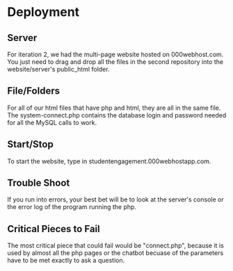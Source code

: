 # Deployment

## Server
For iteration 2, we had the multi-page website hosted on 000webhost.com. You just need to drag and drop all the files in the second repository into the website/server's public_html folder.

## File/Folders
For all of our html files that have php and html, they are all in the same file. The system-connect.php contains the database login and password needed for all the MySQL calls to work.

## Start/Stop
To start the website, type in studentengagement.000webhostapp.com.

## Trouble Shoot
If you run into errors, your best bet will be to look at the server's console or the error log of the program running the php.

## Critical Pieces to Fail
The most critical piece that could fail would be "connect.php", because it is used by almost all the php pages or the chatbot becuase of the parameters have to be met exactly to ask a question.
